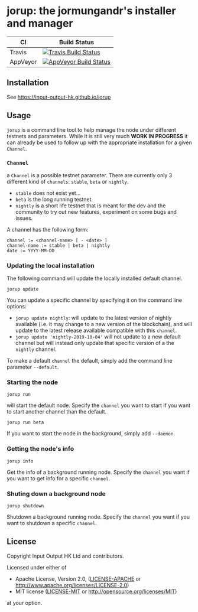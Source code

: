 # jorup: the jormungandr's installer and manager

| CI           | Build Status                                             |
|--------------|----------------------------------------------------------|
| Travis       | [![Travis Build Status][travis-badge]][travis-url]       |
| AppVeyor     | [![AppVeyor Build Status][appveyor-badge]][appveyor-url] |

## Installation

See https://input-output-hk.github.io/jorup

## Usage

`jorup` is a command line tool to help manage the node under different testnets
and parameters. While it is still very much **WORK IN PROGRESS** it can already
be used to follow up with the appropriate installation for a given `Channel`.

### `Channel`

a `Channel` is a possible testnet parameter. There are currently only 3 different
kind of `channels`: `stable`, `beta` or `nightly`.

* `stable` does not exist yet...
* `beta` is the long running testnet.
* `nightly` is a short life testnet that is meant for the dev and the community
  to try out new features, experiment on some bugs and issues.

A channel has the following form:

```
channel := <channel-name> [ - <date> ]
channel-name := stable | beta | nightly
date := YYYY-MM-DD
```

### Updating the local installation

The following command will update the locally installed default channel.

```jorup update```

You can update a specific channel by specifying it on the command line 
options:

* `jorup update nightly`: will update to the latest version of nightly available
  (i.e. it may change to a new version of the blockchain), and will update to the
  latest release available compatible with this `channel`.
* `jorup update 'nightly-2019-10-04'` will not update to a new default channel
  but will instead only update that specific version of a the `nightly` channel.

To make a default `channel` the default, simply add the command line parameter `--default`.

### Starting the node

```jorup run```

will start the default node. Specify the `channel` you want to start if you want to start
another channel than the default.

```jorup run beta```

If you want to start the node in the background, simply add `--daemon`.


### Getting the node's info

```jorup info```

Get the info of a background running node. Specify the `channel` you want if you want to get
info for a specific `channel`.

### Shuting down a background node

```jorup shutdown```

Shutdown a background running node. Specify the `channel` you want if you want to shutdown
a specific `channel`.

## License

Copyright Input Output HK Ltd and contributors.

Licensed under either of

* Apache License, Version 2.0, ([LICENSE-APACHE](LICENSE-APACHE) or http://www.apache.org/licenses/LICENSE-2.0)
* MIT license ([LICENSE-MIT](LICENSE-MIT) or http://opensource.org/licenses/MIT)

at your option.

<!-- Badges -->
[travis-url]: https://travis-ci.org/input-output-hk/jorup
[travis-badge]: https://travis-ci.org/input-output-hk/jorup.svg?branch=master
[appveyor-url]: https://ci.appveyor.com/project/NicolasDP/jorup
[appveyor-badge]: https://ci.appveyor.com/api/projects/status/github/input-output-hk/jorup?svg=true
